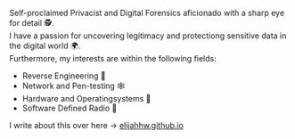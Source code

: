 Self-proclaimed Privacist and Digital Forensics aficionado with a sharp eye for detail 🕵️.  
I have a passion for uncovering legitimacy and protectiong sensitive data in the digital world 🌍.  
Furthermore, my interests are within the following fields:
- Reverse Engineering 🧬
- Network and Pen-testing 🕸️
- Hardware and Operatingsystems 🐧
- Software Defined Radio 📡

I write about this over here -> [elijahhw.github.io](https://www.elijahhw.github.io/)
